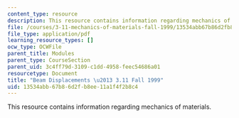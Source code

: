```yaml
---
content_type: resource
description: This resource contains information regarding mechanics of materials.
file: /courses/3-11-mechanics-of-materials-fall-1999/13534abb67b86d2fb8ee11a1f4f2b8c4_MIT3_11F99_bdisp.pdf
file_type: application/pdf
learning_resource_types: []
ocw_type: OCWFile
parent_title: Modules
parent_type: CourseSection
parent_uid: 3c4ff79d-3109-c1dd-4958-feec54686a01
resourcetype: Document
title: "Beam Displacements \u2013 3.11 Fall 1999"
uid: 13534abb-67b8-6d2f-b8ee-11a1f4f2b8c4
---
```

This resource contains information regarding mechanics of materials.

